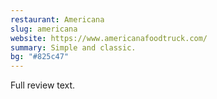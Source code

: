 ```yaml
---
restaurant: Americana
slug: americana
website: https://www.americanafoodtruck.com/
summary: Simple and classic.
bg: "#825c47"
---
```


Full review text.
